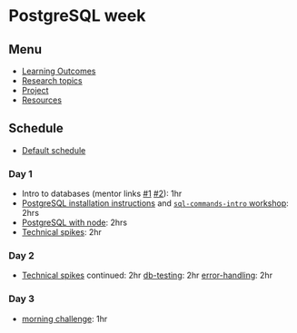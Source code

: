 # PostgreSQL week

## Menu

- [Learning Outcomes](./learning-outcomes.md)
- [Research topics](./research-afternoon.md)
- [Project](./project.md)
- [Resources](./resources)

## Schedule

- [Default schedule](../schedules/default.md)

### Day 1

- Intro to databases (mentor links [#1](https://github.com/foundersandcoders/intro-to-databases) [#2](./resources/DATABASE-WEEK-6-INTRO.pdf)): 1hr
- [PostgreSQL installation instructions](https://github.com/macintoshhelper/learn-sql/blob/master/postgresql/setup.md) and [`sql-commands-intro` workshop](https://github.com/foundersandcoders/sql-commands-intro/): 2hrs
- [PostgreSQL with node](https://github.com/oliverjam/learn-node-postgres): 2hrs
- [Technical spikes](./spikes.md): 2hr

### Day 2

- [Technical spikes](./spikes.md) continued: 2hr
[db-testing](https://github.com/oliverjam/learn-database-testing): 2hr
[error-handling](https://github.com/oliverjam/learn-node-error-handling): 2hr

### Day 3

- [morning challenge](https://github.com/foundersandcoders/db-morning-challenge): 1hr
